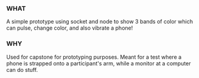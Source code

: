 

### WHAT
A simple prototype using socket and node to show 3 bands of color which can pulse, change color, and also vibrate a phone!

### WHY
Used for capstone for prototyping purposes. Meant for a test where a phone is strapped onto a participant's arm, while a monitor at a computer can do stuff.
